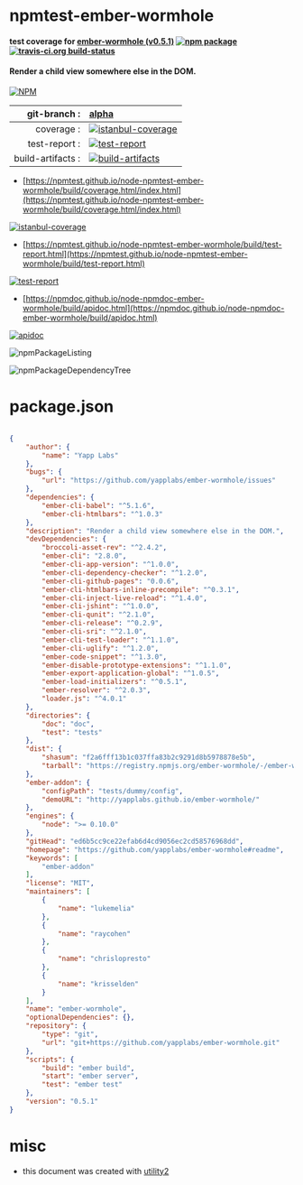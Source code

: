 # npmtest-ember-wormhole

#### test coverage for  [ember-wormhole (v0.5.1)](https://github.com/yapplabs/ember-wormhole#readme)  [![npm package](https://img.shields.io/npm/v/npmtest-ember-wormhole.svg?style=flat-square)](https://www.npmjs.org/package/npmtest-ember-wormhole) [![travis-ci.org build-status](https://api.travis-ci.org/npmtest/node-npmtest-ember-wormhole.svg)](https://travis-ci.org/npmtest/node-npmtest-ember-wormhole)

#### Render a child view somewhere else in the DOM.

[![NPM](https://nodei.co/npm/ember-wormhole.png?downloads=true&downloadRank=true&stars=true)](https://www.npmjs.com/package/ember-wormhole)

| git-branch : | [alpha](https://github.com/npmtest/node-npmtest-ember-wormhole/tree/alpha)|
|--:|:--|
| coverage : | [![istanbul-coverage](https://npmtest.github.io/node-npmtest-ember-wormhole/build/coverage.badge.svg)](https://npmtest.github.io/node-npmtest-ember-wormhole/build/coverage.html/index.html)|
| test-report : | [![test-report](https://npmtest.github.io/node-npmtest-ember-wormhole/build/test-report.badge.svg)](https://npmtest.github.io/node-npmtest-ember-wormhole/build/test-report.html)|
| build-artifacts : | [![build-artifacts](https://npmtest.github.io/node-npmtest-ember-wormhole/glyphicons_144_folder_open.png)](https://github.com/npmtest/node-npmtest-ember-wormhole/tree/gh-pages/build)|

- [https://npmtest.github.io/node-npmtest-ember-wormhole/build/coverage.html/index.html](https://npmtest.github.io/node-npmtest-ember-wormhole/build/coverage.html/index.html)

[![istanbul-coverage](https://npmtest.github.io/node-npmtest-ember-wormhole/build/screenCapture.buildCi.browser.%252Ftmp%252Fbuild%252Fcoverage.lib.html.png)](https://npmtest.github.io/node-npmtest-ember-wormhole/build/coverage.html/index.html)

- [https://npmtest.github.io/node-npmtest-ember-wormhole/build/test-report.html](https://npmtest.github.io/node-npmtest-ember-wormhole/build/test-report.html)

[![test-report](https://npmtest.github.io/node-npmtest-ember-wormhole/build/screenCapture.buildCi.browser.%252Ftmp%252Fbuild%252Ftest-report.html.png)](https://npmtest.github.io/node-npmtest-ember-wormhole/build/test-report.html)

- [https://npmdoc.github.io/node-npmdoc-ember-wormhole/build/apidoc.html](https://npmdoc.github.io/node-npmdoc-ember-wormhole/build/apidoc.html)

[![apidoc](https://npmdoc.github.io/node-npmdoc-ember-wormhole/build/screenCapture.buildCi.browser.%252Ftmp%252Fbuild%252Fapidoc.html.png)](https://npmdoc.github.io/node-npmdoc-ember-wormhole/build/apidoc.html)

![npmPackageListing](https://npmtest.github.io/node-npmtest-ember-wormhole/build/screenCapture.npmPackageListing.svg)

![npmPackageDependencyTree](https://npmtest.github.io/node-npmtest-ember-wormhole/build/screenCapture.npmPackageDependencyTree.svg)



# package.json

```json

{
    "author": {
        "name": "Yapp Labs"
    },
    "bugs": {
        "url": "https://github.com/yapplabs/ember-wormhole/issues"
    },
    "dependencies": {
        "ember-cli-babel": "^5.1.6",
        "ember-cli-htmlbars": "^1.0.3"
    },
    "description": "Render a child view somewhere else in the DOM.",
    "devDependencies": {
        "broccoli-asset-rev": "^2.4.2",
        "ember-cli": "2.8.0",
        "ember-cli-app-version": "^1.0.0",
        "ember-cli-dependency-checker": "^1.2.0",
        "ember-cli-github-pages": "0.0.6",
        "ember-cli-htmlbars-inline-precompile": "^0.3.1",
        "ember-cli-inject-live-reload": "^1.4.0",
        "ember-cli-jshint": "^1.0.0",
        "ember-cli-qunit": "^2.1.0",
        "ember-cli-release": "^0.2.9",
        "ember-cli-sri": "^2.1.0",
        "ember-cli-test-loader": "^1.1.0",
        "ember-cli-uglify": "^1.2.0",
        "ember-code-snippet": "^1.3.0",
        "ember-disable-prototype-extensions": "^1.1.0",
        "ember-export-application-global": "^1.0.5",
        "ember-load-initializers": "^0.5.1",
        "ember-resolver": "^2.0.3",
        "loader.js": "^4.0.1"
    },
    "directories": {
        "doc": "doc",
        "test": "tests"
    },
    "dist": {
        "shasum": "f2a6fff13b1c037ffa83b2c9291d8b5978878e5b",
        "tarball": "https://registry.npmjs.org/ember-wormhole/-/ember-wormhole-0.5.1.tgz"
    },
    "ember-addon": {
        "configPath": "tests/dummy/config",
        "demoURL": "http://yapplabs.github.io/ember-wormhole/"
    },
    "engines": {
        "node": ">= 0.10.0"
    },
    "gitHead": "ed6b5cc9ce22efab6d4cd9056ec2cd58576968dd",
    "homepage": "https://github.com/yapplabs/ember-wormhole#readme",
    "keywords": [
        "ember-addon"
    ],
    "license": "MIT",
    "maintainers": [
        {
            "name": "lukemelia"
        },
        {
            "name": "raycohen"
        },
        {
            "name": "chrislopresto"
        },
        {
            "name": "krisselden"
        }
    ],
    "name": "ember-wormhole",
    "optionalDependencies": {},
    "repository": {
        "type": "git",
        "url": "git+https://github.com/yapplabs/ember-wormhole.git"
    },
    "scripts": {
        "build": "ember build",
        "start": "ember server",
        "test": "ember test"
    },
    "version": "0.5.1"
}
```



# misc
- this document was created with [utility2](https://github.com/kaizhu256/node-utility2)
